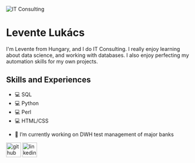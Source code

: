 ![IT Consulting](https://github.com/llevi95/llevi95/blob/main/Levente%20Luk%C3%A1cs%20(1).png)

# Levente Lukács
I'm Levente from Hungary, and I do IT Consulting. I really enjoy learning about data science, and working with databases. I also enjoy perfecting my automation skills for my own projects.

## Skills and Experiences
* 💻 SQL
* 💻 Python
* 💻 Perl
* 💻 HTML/CSS

- 🔭 I’m currently working on DWH test management of major banks 

[<img src='https://cdn.jsdelivr.net/npm/simple-icons@3.0.1/icons/github.svg' alt='github' height='40'>](https://github.com/llevi95)  [<img src='https://cdn.jsdelivr.net/npm/simple-icons@3.0.1/icons/linkedin.svg' alt='linkedin' height='40'>](https://www.linkedin.com/in/leventelukács/)  

